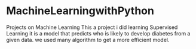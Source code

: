 # MachineLearningwithPython
Projects on Machine Learning
This a project i did learning Supervised Learning
it is a model that predicts who is likely to develop diabetes from a given data.
we used many algorithm to get a more efficient model.
